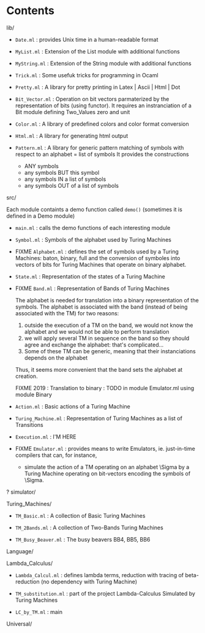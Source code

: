 # Contents

lib/

- `Date.ml` : provides Unix time in a human-readable format

- `MyList.ml` : Extension of the List module with additional functions

- `MyString.ml` : Extension of the String module with additional functions

- `Trick.ml` : Some usefuk tricks for programming in Ocaml

- `Pretty.ml` : A library for pretty printing in Latex | Ascii | Html | Dot

- `Bit_Vector.ml` :  Operation on bit vectors parmaterized by the representation of bits (using functor). It requires an instranciation of a Bit module defining Two_Values zero and unit

- `Color.ml` : A library of predefined colors and color format conversion

- `Html.ml` : A library for generating html output	 

- `Pattern.ml` :  A library for generic pattern matching of symbols with respect to an alphabet = list of symbols
    It provides the constructions
    - ANY symbols
    - any symbols BUT this symbol
    - any symbols IN  a list of symbols
    - any symbols OUT of a list of symbols


src/ 

Each module containts a demo function called `demo()` (sometimes it is defined in a Demo module)

- `main.ml` : calls the demo functions of each interesting module

- `Symbol.ml` : Symbols of the alphabet used by Turing Machines

- FIXME `Alphabet.ml` : defines the set of symbols used by a Turing Machines:  baton, binary, full
     and the conversion of symboles into vectors of bits for Turing Machines that operate on binary alphabet.

- `State.ml` : Representation of the states of a Turing Machine


- FIXME `Band.ml` : Representation of Bands of Turing Machines

     The alphabet is needed for translation into a binary representation of the symbols.
     The alphabet is associated with the band (instead of being associated with the TM) for two reasons:
     
     1. outside the execution of a TM on the band, we would not know the alphabet and we would not be able to perform translation
     2. we will apply several TM in sequence on the band so they should agree and exchange the alphabet: that's complicated...
     3. Some of these TM can be generic, meaning that their instanciations depends on the alphabet
     
     Thus, it seems more convenient that the band sets the alphabet at creation.

    FIXME 2019 : Translation to binary : TODO in module Emulator.ml using module Binary

- `Action.ml` : Basic actions of a Turing Machine

- `Turing_Machine.ml` : Representation of Turing Machines as a list of Transitions

- `Execution.ml` : I'M HERE

- FIXME `Emulator.ml` : provides means to write Emulators, ie. just-in-time compilers that can, for instance,
    - simulate the action of a TM operating on an alphabet \Sigma by a Turing Machine operating on bit-vectors encoding the symbols of \Sigma.

? simulator/



Turing_Machines/

 - `TM_Basic.ml` : A collection of Basic Turing Machines

 - `TM_2Bands.ml` : A collection of Two-Bands Turing Machines

 - `TM_Busy_Beaver.ml` : The busy beavers BB4, BB5, BB6


Language/


Lambda_Calculus/

  - `Lambda_Calcul.ml` : defines lambda terms, reduction with tracing of beta-reduction (no dependency with Turing Machine)

  - `TM_substitution.ml` : part of the project Lambda-Calculus Simulated by Turing Machines

  - `LC_by_TM.ml` : main 

Universal/

